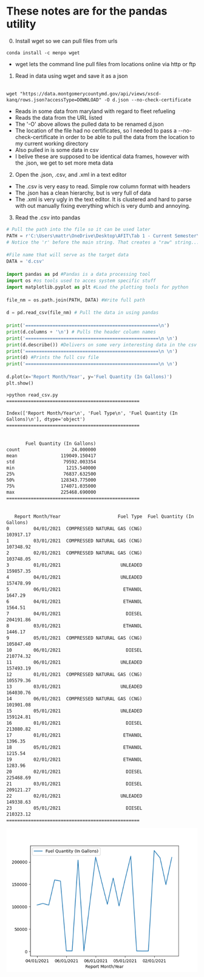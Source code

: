 # These notes are for the pandas utility


0.  Install wget so we can pull files from urls

```conda
conda install -c menpo wget
```

-   wget lets the command line pull files from locations online via http or ftp

1.  Read in data using wget and save it as a json

```conda

wget "https://data.montgomerycountymd.gov/api/views/xscd-kanq/rows.json?accessType=DOWNLOAD" -O d.json --no-check-certificate

```
-   Reads in some data from maryland with regard to fleet refueling
-   Reads the data from the URL listed
-   The '-O' above allows the pulled data to be renamed d.json
-   The location of the file had no certificates, so I needed to pass a --no-check-certificate in order to be able to pull the data from the location to my current working directory
-   Also pulled in is some data in csv
-   I belive these are supposed to be identical data frames, however with the .json, we get to set more meta data

2.  Open the .json, .csv, and .xml in a text editor

-   The .csv is very easy to read. Simple row column format with headers
-   The .json has a clean hierarchy, but is very full of data
-   The .xml is very ugly in the text editor. It is clustered and hard to parse with out manually fixing everything which is very dumb and annoying.

3.  Read the .csv into pandas

```python
# Pull the path into the file so it can be used later
PATH = r'C:\Users\mattr\OneDrive\Desktop\AFIT\Tab 1 - Current Semester\EENG_032_Python\read_data_pandas'
# Notice the 'r' before the main string. That creates a "raw" string...neccesary for the read_csv to work

#File name that will serve as the target data
DATA = 'd.csv'

import pandas as pd #Pandas is a data processing tool
import os #os tools used to acces system specific stuff
import matplotlib.pyplot as plt #Load the plotting tools for python

file_nm = os.path.join(PATH, DATA) #Write full path

d = pd.read_csv(file_nm) # Pull the data in using pandas

print('=================================================\n')
print(d.columns + '\n') # Pulls the header column names
print('=================================================\n \n')
print(d.describe()) #Delivers on some very interesting data in the csv
print('=================================================\n \n')
print(d) #Prints the full csv file
print('=================================================\n \n')

d.plot(x='Report Month/Year', y='Fuel Quantity (In Gallons)')
plt.show()
```

```conda
>python read_csv.py
=================================================

Index(['Report Month/Year\n', 'Fuel Type\n', 'Fuel Quantity (In Gallons)\n'], dtype='object')
=================================================


       Fuel Quantity (In Gallons)
count                   24.000000
mean                119049.150417
std                  79592.003354
min                   1215.540000
25%                  76837.632500
50%                 128343.775000
75%                 174071.035000
max                 225468.690000
=================================================


   Report Month/Year                     Fuel Type  Fuel Quantity (In Gallons)
0         04/01/2021  COMPRESSED NATURAL GAS (CNG)                   103917.17
1         03/01/2021  COMPRESSED NATURAL GAS (CNG)                   107348.92
2         02/01/2021  COMPRESSED NATURAL GAS (CNG)                   103748.05
3         01/01/2021                      UNLEADED                   159857.35
4         04/01/2021                      UNLEADED                   157478.99
5         06/01/2021                       ETHANOL                     1647.29
6         04/01/2021                       ETHANOL                     1564.51
7         04/01/2021                        DIESEL                   204191.86
8         03/01/2021                       ETHANOL                     1446.17
9         05/01/2021  COMPRESSED NATURAL GAS (CNG)                   105847.40
10        06/01/2021                        DIESEL                   210774.32
11        06/01/2021                      UNLEADED                   157493.19
12        01/01/2021  COMPRESSED NATURAL GAS (CNG)                   105579.36
13        03/01/2021                      UNLEADED                   164030.76
14        06/01/2021  COMPRESSED NATURAL GAS (CNG)                   101901.08
15        05/01/2021                      UNLEADED                   159124.81
16        01/01/2021                        DIESEL                   213080.82
17        01/01/2021                       ETHANOL                     1396.35
18        05/01/2021                       ETHANOL                     1215.54
19        02/01/2021                       ETHANOL                     1283.96
20        02/01/2021                        DIESEL                   225468.69
21        03/01/2021                        DIESEL                   209121.27
22        02/01/2021                      UNLEADED                   149338.63
23        05/01/2021                        DIESEL                   210323.12
=================================================
```
![Graph of date vs fuel consumption](date_vs_gallons_csv_plot.png)
